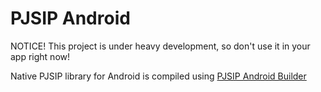 # PJSIP Android
NOTICE! This project is under heavy development, so don't use it in your app right now!

Native PJSIP library for Android is compiled using [PJSIP Android Builder](https://github.com/alexbbb/pjsip-android-builder)
